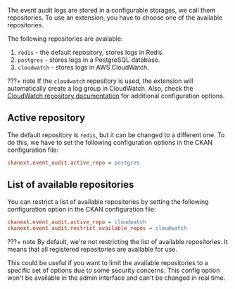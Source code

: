 The event audit logs are stored in a configurable storages, we call them repositories. To use an extension, you have to choose one of the available repositories.

The following repositories are available:

1. `redis` - the default repository, stores logs in Redis.
2. `postgres` - stores logs in a PostgreSQL database.
3. `cloudwatch` - stores logs in AWS CloudWatch.

???+ note
    If the `cloudwatch` repository is used, the extension will automatically create a log group in CloudWatch. Also, check the [CloudWatch repository documentation](cloudwatch.md) for additional configuration options.

## Active repository

The default repository is `redis`, but it can be changed to a different one. To do this, we have to set the following configuration options in the CKAN configuration file:

```ini
ckanext.event_audit.active_repo = postgres
```

## List of available repositories

You can restrict a list of available repositories by setting the following configuration option in the CKAN configuration file:

```ini
ckanext.event_audit.active_repo = cloudwatch
ckanext.event_audit.restrict_available_repos = cloudwatch
```

???+ note
    By default, we're not restricting the list of available repositories. It means that all registered repositories are available for use.

This could be useful if you want to limit the available repositories to a specific set of options due to some security concerns.
This config option won't be available in the admin interface and can't be changed in real time.
